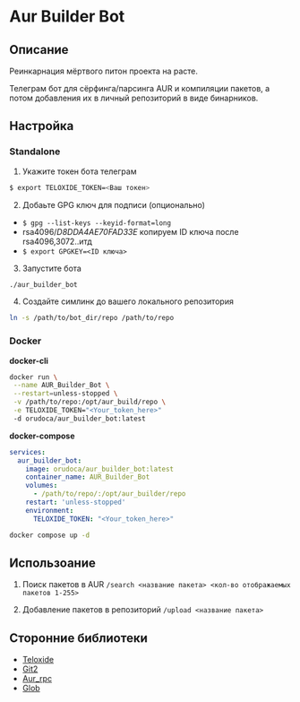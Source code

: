 # Aur Builder Bot

## Описание

Реинкарнация мёртвого питон проекта на расте.

Телеграм бот для сёрфинга/парсинга AUR и компиляции пакетов, а потом добавления их в личный репозиторий в виде бинарников.


## Настройка

### Standalone

1. Укажите токен бота телеграм
```bash
$ export TELOXIDE_TOKEN=<Ваш токен>
```
2. Добаьте GPG ключ для подписи (опционально)
  - ```$ gpg --list-keys --keyid-format=long```
  - rsa4096/*D8DDA4AE70FAD33E* копируем ID ключа после rsa4096,3072..итд
  - ```$ export GPGKEY=<ID ключа>```
3. Запустите бота
```bash
./aur_builder_bot
```
4. Создайте симлинк до вашего локального репозитория
```bash
ln -s /path/to/bot_dir/repo /path/to/repo
```

### Docker

**docker-cli**
```bash
docker run \
 --name AUR_Builder_Bot \
 --restart=unless-stopped \
 -v /path/to/repo:/opt/aur_build/repo \
 -e TELOXIDE_TOKEN="<Your_token_here>"
 -d orudoca/aur_builder_bot:latest
```

**docker-compose**
```yml
services:
  aur_builder_bot:
    image: orudoca/aur_builder_bot:latest
    container_name: AUR_Builder_Bot
    volumes:
      - /path/to/repo/:/opt/aur_builder/repo
    restart: 'unless-stopped'
    environment:
      TELOXIDE_TOKEN: "<Your_token_here>"
```
```bash
docker compose up -d
```

## Использоание

1. Поиск пакетов в AUR
`/search <название пакета> <кол-во отображаемых пакетов 1-255>`

2. Добавление пакетов в репозиторий
`/upload <название пакета>`


## Сторонние библиотеки

- [Teloxide](https://crates.io/crates/teloxide)
- [Git2](https://crates.io/crates/git2)
- [Aur_rpc](https://crates.io/crates/aur-rpc)
- [Glob](https://crates.io/crates/glob)
